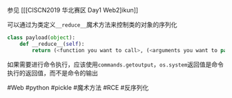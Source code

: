 参见 [[[CISCN2019 华北赛区 Day1 Web2]ikun]]

可以通过为类定义`__reduce__`魔术方法来控制类的对象的序列化
```python
class payload(object):
	def __reduce__(self):
		return (<function you want to call>, (<arguments you want to pass>,))
```

如果需要进行命令执行，应该使用`commands.getoutput`，`os.system`返回值是命令执行的返回值，而不是命令的输出

#Web #python #pickle #魔术方法 #RCE #反序列化 